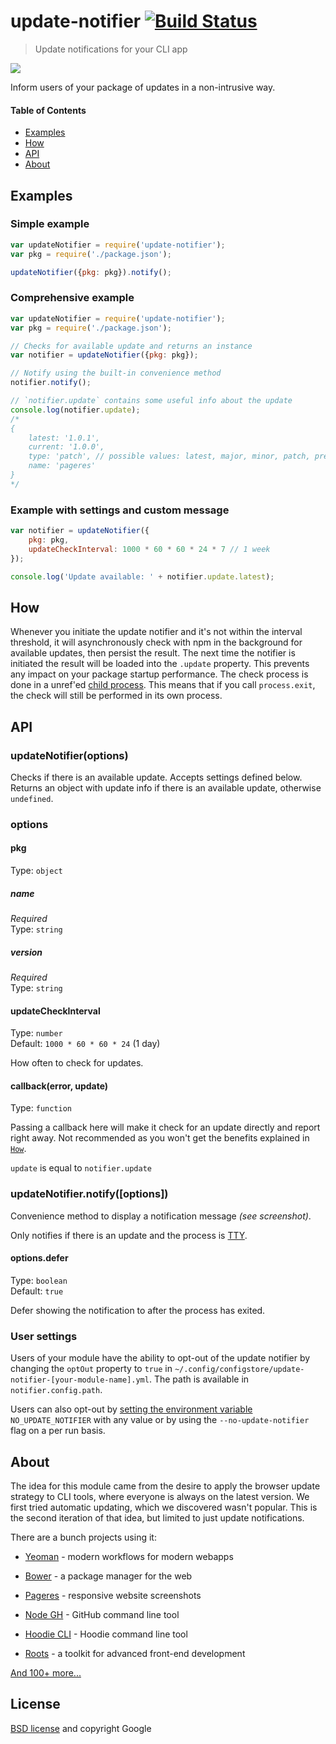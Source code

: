 # update-notifier [![Build Status](https://travis-ci.org/yeoman/update-notifier.svg?branch=master)](https://travis-ci.org/yeoman/update-notifier)

> Update notifications for your CLI app

![](screenshot.png)

Inform users of your package of updates in a non-intrusive way.

#### Table of Contents

- [Examples](#examples)
- [How](#how)
- [API](#api)
- [About](#about)


## Examples

### Simple example

```js
var updateNotifier = require('update-notifier');
var pkg = require('./package.json');

updateNotifier({pkg: pkg}).notify();
```

### Comprehensive example

```js
var updateNotifier = require('update-notifier');
var pkg = require('./package.json');

// Checks for available update and returns an instance
var notifier = updateNotifier({pkg: pkg});

// Notify using the built-in convenience method
notifier.notify();

// `notifier.update` contains some useful info about the update
console.log(notifier.update);
/*
{
	latest: '1.0.1',
	current: '1.0.0',
	type: 'patch', // possible values: latest, major, minor, patch, prerelease, build
	name: 'pageres'
}
*/
```

### Example with settings and custom message

```js
var notifier = updateNotifier({
	pkg: pkg,
	updateCheckInterval: 1000 * 60 * 60 * 24 * 7 // 1 week
});

console.log('Update available: ' + notifier.update.latest);
```


## How

Whenever you initiate the update notifier and it's not within the interval threshold, it will asynchronously check with npm in the background for available updates, then persist the result. The next time the notifier is initiated the result will be loaded into the `.update` property. This prevents any impact on your package startup performance.
The check process is done in a unref'ed [child process](http://nodejs.org/api/child_process.html#child_process_child_process_spawn_command_args_options). This means that if you call `process.exit`, the check will still be performed in its own process.


## API

### updateNotifier(options)

Checks if there is an available update. Accepts settings defined below. Returns an object with update info if there is an available update, otherwise `undefined`.

### options

#### pkg

Type: `object`

##### name

*Required*  
Type: `string`

##### version

*Required*  
Type: `string`

#### updateCheckInterval

Type: `number`  
Default: `1000 * 60 * 60 * 24` (1 day)

How often to check for updates.

#### callback(error, update)

Type: `function`  

Passing a callback here will make it check for an update directly and report right away. Not recommended as you won't get the benefits explained in [`How`](#how).

`update` is equal to `notifier.update`


### updateNotifier.notify([options])

Convenience method to display a notification message *(see screenshot)*.

Only notifies if there is an update and the process is [TTY](http://nodejs.org/api/tty.html).

#### options.defer

Type: `boolean`  
Default: `true`

Defer showing the notification to after the process has exited.


### User settings

Users of your module have the ability to opt-out of the update notifier by changing the `optOut` property to `true` in `~/.config/configstore/update-notifier-[your-module-name].yml`. The path is available in `notifier.config.path`.

Users can also opt-out by [setting the environment variable](https://github.com/sindresorhus/guides/blob/master/set-environment-variables.md) `NO_UPDATE_NOTIFIER` with any value or by using the `--no-update-notifier` flag on a per run basis.


## About

The idea for this module came from the desire to apply the browser update strategy to CLI tools, where everyone is always on the latest version. We first tried automatic updating, which we discovered wasn't popular. This is the second iteration of that idea, but limited to just update notifications.

There are a bunch projects using it:

- [Yeoman](http://yeoman.io) - modern workflows for modern webapps

- [Bower](http://bower.io) - a package manager for the web

- [Pageres](https://github.com/sindresorhus/pageres) - responsive website screenshots

- [Node GH](http://nodegh.io) - GitHub command line tool

- [Hoodie CLI](http://hood.ie) - Hoodie command line tool

- [Roots](http://roots.cx) - a toolkit for advanced front-end development

[And 100+ more...](https://www.npmjs.org/browse/depended/update-notifier)


## License

[BSD license](http://opensource.org/licenses/bsd-license.php) and copyright Google
